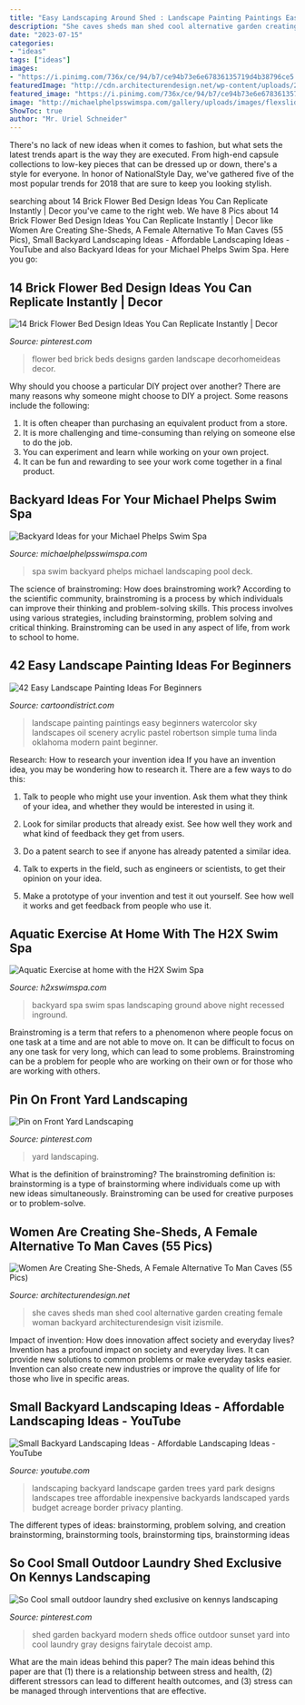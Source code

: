 ```yaml
---
title: "Easy Landscaping Around Shed : Landscape Painting Paintings Easy Beginners Watercolor Sky Landscapes Oil Scenery Acrylic Pastel Robertson Simple Tuma Linda Oklahoma Modern Paint Beginner"
description: "She caves sheds man shed cool alternative garden creating female woman backyard architecturendesign visit izismile"
date: "2023-07-15"
categories:
- "ideas"
tags: ["ideas"]
images:
- "https://i.pinimg.com/736x/ce/94/b7/ce94b73e6e67836135719d4b38796ce5.jpg"
featuredImage: "http://cdn.architecturendesign.net/wp-content/uploads/2016/04/AD-She-Sheds-Garden-Man-Caves-23.jpg"
featured_image: "https://i.pinimg.com/736x/ce/94/b7/ce94b73e6e67836135719d4b38796ce5.jpg"
image: "http://michaelphelpsswimspa.com/gallery/uploads/images/flexslider/washington-state.jpg"
ShowToc: true
author: "Mr. Uriel Schneider"
---
```



There's no lack of new ideas when it comes to fashion, but what sets the latest trends apart is the way they are executed. From high-end capsule collections to low-key pieces that can be dressed up or down, there's a style for everyone. In honor of NationalStyle Day, we've gathered five of the most popular trends for 2018 that are sure to keep you looking stylish.

	

		
searching about 14 Brick Flower Bed Design Ideas You Can Replicate Instantly | Decor you've came to the right web. We have 8 Pics about 14 Brick Flower Bed Design Ideas You Can Replicate Instantly | Decor like Women Are Creating She-Sheds, A Female Alternative To Man Caves (55 Pics), Small Backyard Landscaping Ideas - Affordable Landscaping Ideas - YouTube and also Backyard Ideas for your Michael Phelps Swim Spa. Here you go:
		
    
## 14 Brick Flower Bed Design Ideas You Can Replicate Instantly | Decor

<img loading=lazy src="https://i.pinimg.com/736x/24/f2/e5/24f2e5a960c9c5b16edd4e80fe5e39c8.jpg" onerror="this.onerror=null;this.src='https://tse1.mm.bing.net/th?id=OIP.7ESN91Q--Va6c-jAGzN1lAHaLG&amp;pid=15.1';" alt="14 Brick Flower Bed Design Ideas You Can Replicate Instantly | Decor">

_Source: pinterest.com_

>flower bed brick beds designs garden landscape decorhomeideas decor. 

	

Why should you choose a particular DIY project over another?
There are many reasons why someone might choose to DIY a project. Some reasons include the following: 
1) It is often cheaper than purchasing an equivalent product from a store.
2) It is more challenging and time-consuming than relying on someone else to do the job.
3) You can experiment and learn while working on your own project.
4) It can be fun and rewarding to see your work come together in a final product.

    
## Backyard Ideas For Your Michael Phelps Swim Spa

<img loading=lazy src="http://michaelphelpsswimspa.com/gallery/uploads/images/flexslider/washington-state.jpg" onerror="this.onerror=null;this.src='https://tse1.mm.bing.net/th?id=OIP.n74uyf4WcjAMespsJYJZZgHaFA&amp;pid=15.1';" alt="Backyard Ideas for your Michael Phelps Swim Spa">

_Source: michaelphelpsswimspa.com_

>spa swim backyard phelps michael landscaping pool deck. 

	

The science of brainstroming: How does brainstroming work?
According to the scientific community, brainstroming is a process by which individuals can improve their thinking and problem-solving skills. This process involves using various strategies, including brainstorming, problem solving and critical thinking. Brainstroming can be used in any aspect of life, from work to school to home.

    
## 42 Easy Landscape Painting Ideas For Beginners

<img loading=lazy src="http://www.cartoondistrict.com/wp-content/uploads/2017/07/Easy-Landscape-Painting-Ideas-For-Beginners-3.jpg" onerror="this.onerror=null;this.src='https://tse4.mm.bing.net/th?id=OIP.QyzSlX1PsavNlaEuQ16OlgHaKw&amp;pid=15.1';" alt="42 Easy Landscape Painting Ideas For Beginners">

_Source: cartoondistrict.com_

>landscape painting paintings easy beginners watercolor sky landscapes oil scenery acrylic pastel robertson simple tuma linda oklahoma modern paint beginner. 

	

Research: How to research your invention idea
If you have an invention idea, you may be wondering how to research it. There are a few ways to do this:
1. Talk to people who might use your invention. Ask them what they think of your idea, and whether they would be interested in using it.

2. Look for similar products that already exist. See how well they work and what kind of feedback they get from users.

3. Do a patent search to see if anyone has already patented a similar idea.

4. Talk to experts in the field, such as engineers or scientists, to get their opinion on your idea.

5. Make a prototype of your invention and test it out yourself. See how well it works and get feedback from people who use it.

    
## Aquatic Exercise At Home With The H2X Swim Spa

<img loading=lazy src="http://www.h2xswimspa.com/images/backyard-ideas/night-time.jpg" onerror="this.onerror=null;this.src='https://tse3.mm.bing.net/th?id=OIP.-oDYPyDkoN5kBIU8PEEQSwHaFA&amp;pid=15.1';" alt="Aquatic Exercise at home with the H2X Swim Spa">

_Source: h2xswimspa.com_

>backyard spa swim spas landscaping ground above night recessed inground. 

	

Brainstroming is a term that refers to a phenomenon where people focus on one task at a time and are not able to move on. It can be difficult to focus on any one task for very long, which can lead to some problems. Brainstroming can be a problem for people who are working on their own or for those who are working with others.

    
## Pin On Front Yard Landscaping

<img loading=lazy src="https://i.pinimg.com/736x/75/37/86/753786ac4a8674aa25d89b4cc023ac90.jpg" onerror="this.onerror=null;this.src='https://tse2.mm.bing.net/th?id=OIP.uMiUpTXIGya7XLbMhO7PpQHaLj&amp;pid=15.1';" alt="Pin on Front Yard Landscaping">

_Source: pinterest.com_

>yard landscaping. 

	

What is the definition of brainstroming?
The brainstroming definition is:
brainstorming is a type of brainstorming where individuals come up with new ideas simultaneously. Brainstroming can be used for creative purposes or to problem-solve.

    
## Women Are Creating She-Sheds, A Female Alternative To Man Caves (55 Pics)

<img loading=lazy src="http://cdn.architecturendesign.net/wp-content/uploads/2016/04/AD-She-Sheds-Garden-Man-Caves-23.jpg" onerror="this.onerror=null;this.src='https://tse1.mm.bing.net/th?id=OIP.mSO7-VZeND17rSmDhlZ0IAHaLH&amp;pid=15.1';" alt="Women Are Creating She-Sheds, A Female Alternative To Man Caves (55 Pics)">

_Source: architecturendesign.net_

>she caves sheds man shed cool alternative garden creating female woman backyard architecturendesign visit izismile. 

	

Impact of invention: How does innovation affect society and everyday lives?
Invention has a profound impact on society and everyday lives. It can provide new solutions to common problems or make everyday tasks easier. Invention can also create new industries or improve the quality of life for those who live in specific areas.

    
## Small Backyard Landscaping Ideas - Affordable Landscaping Ideas - YouTube

<img loading=lazy src="https://i.ytimg.com/vi/SGozNT_hot0/maxresdefault.jpg" onerror="this.onerror=null;this.src='https://tse1.mm.bing.net/th?id=OIP.rUgdHOR8UVDUAY0vqlH4XAHaEK&amp;pid=15.1';" alt="Small Backyard Landscaping Ideas - Affordable Landscaping Ideas - YouTube">

_Source: youtube.com_

>landscaping backyard landscape garden trees yard park designs landscapes tree affordable inexpensive backyards landscaped yards budget acreage border privacy planting. 

	

The different types of ideas: brainstorming, problem solving, and creation
brainstorming, brainstorming tools, brainstorming tips, brainstorming ideas

    
## So Cool Small Outdoor Laundry Shed Exclusive On Kennys Landscaping

<img loading=lazy src="https://i.pinimg.com/736x/ce/94/b7/ce94b73e6e67836135719d4b38796ce5.jpg" onerror="this.onerror=null;this.src='https://tse1.mm.bing.net/th?id=OIP.TlGLNtcx7zIHY_H21GX-mgHaLH&amp;pid=15.1';" alt="So Cool small outdoor laundry shed exclusive on kennys landscaping">

_Source: pinterest.com_

>shed garden backyard modern sheds office outdoor sunset yard into cool laundry gray designs fairytale decoist amp. 

	

What are the main ideas behind this paper?
The main ideas behind this paper are that (1) there is a relationship between stress and health, (2) different stressors can lead to different health outcomes, and (3) stress can be managed through interventions that are effective.

